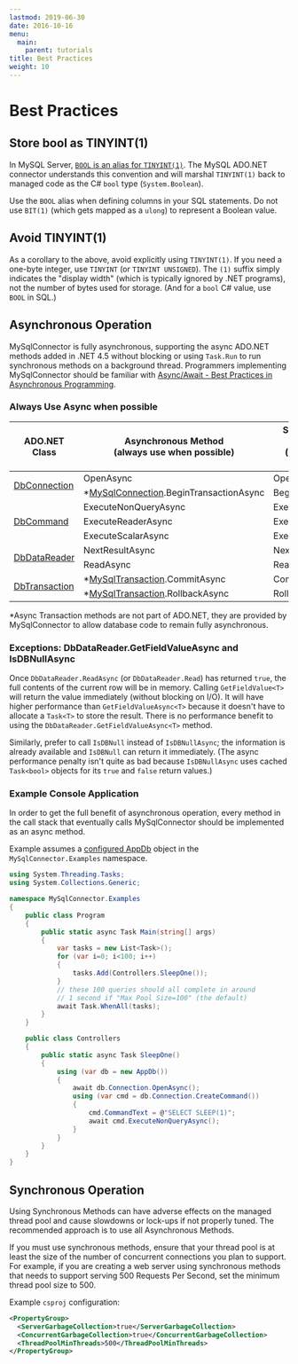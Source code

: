 ```yaml
---
lastmod: 2019-06-30
date: 2016-10-16
menu:
  main:
    parent: tutorials
title: Best Practices
weight: 10
---
```


# Best Practices

## Store bool as TINYINT(1)

In MySQL Server, [`BOOL` is an alias for `TINYINT(1)`](https://dev.mysql.com/doc/refman/8.0/en/numeric-type-overview.html).
The MySQL ADO.NET connector understands this convention and will marshal `TINYINT(1)` back
to managed code as the C# `bool` type (`System.Boolean`).

Use the `BOOL` alias when defining columns in your SQL statements. Do not use `BIT(1)` (which gets
mapped as a `ulong`) to represent a Boolean value.

## Avoid TINYINT(1)

As a corollary to the above, avoid explicitly using `TINYINT(1)`. If you need a one-byte integer,
use `TINYINT` (or `TINYINT UNSIGNED`). The `(1)` suffix simply indicates the "display width"
(which is typically ignored by .NET programs), not the number of bytes used for storage. (And
for a `bool` C# value, use `BOOL` in SQL.)

## Asynchronous Operation

MySqlConnector is fully asynchronous, supporting the async ADO.NET methods added in .NET 4.5 without blocking
or using `Task.Run` to run synchronous methods on a background thread. Programmers implementing MySqlConnector
should be familiar with [Async/Await - Best Practices in Asynchronous Programming](https://msdn.microsoft.com/en-us/magazine/jj991977.aspx).

### Always Use Async when possible

<table class="table table-bordered table-head-centered" style="max-width: 650px">
  <thead>
    <th style="width:30%">ADO.NET Class</th>
    <th class="alert-success" style="width:40%">Asynchronous Method<br />(always use when possible)</th>
    <th class="alert-danger" style="width:30%">Synchronous Method<br />(avoid when possible)</th>
  </thead>
  <tr>
    <td rowspan="2" style="vertical-align:middle">
      <a href="https://docs.microsoft.com/en-us/dotnet/core/api/system.data.common.dbconnection">DbConnection</a>
    </td>
    <td>OpenAsync</td>
    <td>Open</td>
  </tr>
  <tr>
    <td>
      <span class="text-danger">*</span><a href="api/mysql-connection">MySqlConnection</a>.BeginTransactionAsync
    </td>
    <td>BeginTransaction</td>
  </tr>
  <tr>
    <td rowspan="3" style="vertical-align:middle">
      <a href="https://docs.microsoft.com/en-us/dotnet/core/api/system.data.common.dbcommand">DbCommand</a>
    </td>
    <td>ExecuteNonQueryAsync</td>
    <td>ExecuteNonQuery</td>
  </tr>
  <tr>
    <td>ExecuteReaderAsync</td>
    <td>ExecuteReader</td>
  </tr>
  <tr>
    <td>ExecuteScalarAsync</td>
    <td>ExecuteScalar</td>
  </tr>
  <tr>
    <td rowspan="2" style="vertical-align:middle">
      <a href="https://docs.microsoft.com/en-us/dotnet/core/api/system.data.common.dbdatareader">DbDataReader</a>
    </td>
    <td>NextResultAsync</td>
    <td>NextResult</td>
  </tr>
  <tr>
    <td>ReadAsync</td>
    <td>Read</td>
  </tr>
  <tr>
    <td rowspan="2" style="vertical-align:middle">
      <a href="https://docs.microsoft.com/en-us/dotnet/core/api/system.data.common.dbtransaction">DbTransaction</a>
    </td>
    <td>
      <span class="text-danger">*</span><a href="api/mysql-transaction">MySqlTransaction</a>.CommitAsync
    </td>
    <td>Commit</td>
  </tr>
  <tr>
    <td>
      <span class="text-danger">*</span><a href="api/mysql-transaction">MySqlTransaction</a>.RollbackAsync
    </td>
    <td>Rollback</td>
  </tr>
</table>

<span class="text-danger">*</span>Async Transaction methods are not part of ADO.NET, they are provided by
MySqlConnector to allow database code to remain fully asynchronous.

### Exceptions: DbDataReader.GetFieldValueAsync and IsDBNullAsync

Once `DbDataReader.ReadAsync` (or `DbDataReader.Read`) has returned `true`, the full contents of the current
row will be in memory. Calling `GetFieldValue<T>` will return the value immediately (without blocking on I/O).
It will have higher performance than `GetFieldValueAsync<T>` because it doesn't have to allocate a `Task<T>`
to store the result. There is no performance benefit to using the `DbDataReader.GetFieldValueAsync<T>` method.

Similarly, prefer to call `IsDBNull` instead of `IsDBNullAsync`; the information is already available and
`IsDBNull` can return it immediately. (The async performance penalty isn't quite as bad because `IsDBNullAsync`
uses cached `Task<bool>` objects for its `true` and `false` return values.)

### Example Console Application

In order to get the full benefit of asynchronous operation, every method in the call stack that eventually calls
MySqlConnector should be implemented as an async method.

Example assumes a [configured AppDb](overview/configuration) object in the `MySqlConnector.Examples` namespace.

```csharp
using System.Threading.Tasks;
using System.Collections.Generic;

namespace MySqlConnector.Examples
{
    public class Program
    {
        public static async Task Main(string[] args)
        {
            var tasks = new List<Task>();
            for (var i=0; i<100; i++)
            {
                tasks.Add(Controllers.SleepOne());
            }
            // these 100 queries should all complete in around
            // 1 second if "Max Pool Size=100" (the default)
            await Task.WhenAll(tasks);
        }
    }

    public class Controllers
    {
        public static async Task SleepOne()
        {
            using (var db = new AppDb())
            {
                await db.Connection.OpenAsync();
                using (var cmd = db.Connection.CreateCommand())
                {
                    cmd.CommandText = @"SELECT SLEEP(1)";
                    await cmd.ExecuteNonQueryAsync();
                }
            }
        }
    }
}
```


## Synchronous Operation

<div class="alert alert-warning">
  Using Synchronous Methods can have adverse effects on the managed thread pool and cause slowdowns or lock-ups
  if not properly tuned. The recommended approach is to use all Asynchronous Methods.
</div>

If you must use synchronous methods, ensure that your thread pool is at least the size of the number of
concurrent connections you plan to support. For example, if you are creating a web server using
synchronous methods that needs to support serving 500 Requests Per Second, set the minimum thread
pool size to 500.

Example `csproj` configuration:

```xml
<PropertyGroup>
  <ServerGarbageCollection>true</ServerGarbageCollection>
  <ConcurrentGarbageCollection>true</ConcurrentGarbageCollection>
  <ThreadPoolMinThreads>500</ThreadPoolMinThreads>
</PropertyGroup>
```

